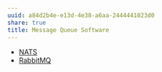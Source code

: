 ```yaml
---
uuid: a84d2b4e-e13d-4e38-a6aa-2444441023d0
share: true
title: Message Queue Software
---
```

* [NATS](../6ecbaee4-8c95-44e7-a242-9a084d89074e)
* [RabbitMQ](../f99d6492-cee5-41b3-b41f-b18a09c92b29)